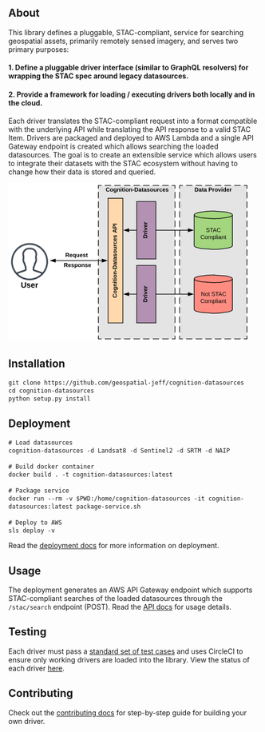 ## About

This library defines a pluggable, STAC-compliant, service for searching geospatial assets, primarily remotely sensed imagery, and serves two primary purposes:

#### 1. Define a pluggable driver interface (similar to GraphQL resolvers) for wrapping the STAC spec around legacy datasources.
#### 2. Provide a framework for loading / executing drivers both locally and in the cloud.

Each driver translates the STAC-compliant request into a format compatible with the underlying API while translating the API response to a valid STAC Item.  Drivers are packaged and deployed to AWS Lambda and a single API Gateway endpoint is created which allows searching the loaded datasources.  The goal is to create an extensible service which allows users to integrate their datasets with the STAC ecosystem without having to change how their data is stored and queried.

![title](docs/images/service-diagram.png?style=centerme)

## Installation
```
git clone https://github.com/geospatial-jeff/cognition-datasources
cd cognition-datasources
python setup.py install
```

## Deployment
```
# Load datasources
cognition-datasources -d Landsat8 -d Sentinel2 -d SRTM -d NAIP

# Build docker container
docker build . -t cognition-datasources:latest

# Package service
docker run --rm -v $PWD:/home/cognition-datasources -it cognition-datasources:latest package-service.sh

# Deploy to AWS
sls deploy -v
```
Read the [deployment docs](./docs/deployment.md) for more information on deployment.

## Usage
The deployment generates an AWS API Gateway endpoint which supports STAC-compliant searches of the loaded datasources through the `/stac/search` endpoint (POST).  Read the [API docs](./docs/README.md) for usage details.

## Testing
Each driver must pass a [standard set of test cases](./datasources/tests.py) and uses CircleCI to ensure only working drivers are loaded into the library.  View the status of each driver [here](./docs/datasource-status.md).

## Contributing
Check out the [contributing docs](./docs/contributing.md) for step-by-step guide for building your own driver.
